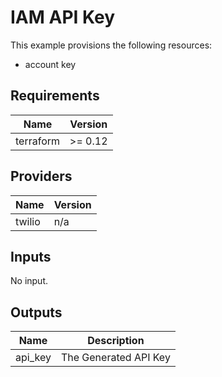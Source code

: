 # IAM API Key

This example provisions the following resources:

- account key

## Requirements

| Name      | Version |
| --------- | ------- |
| terraform | >= 0.12 |

## Providers

| Name   | Version |
| ------ | ------- |
| twilio | n/a     |

## Inputs

No input.

## Outputs

| Name    | Description           |
| ------- | --------------------- |
| api_key | The Generated API Key |
